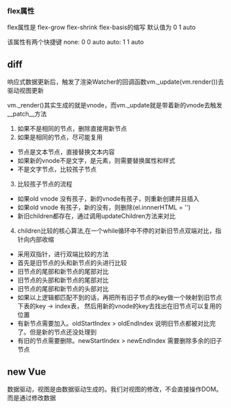 ### flex属性
flex属性是 flex-grow flex-shrink flex-basis的缩写 默认值为 0 1 auto

该属性有两个快捷键
none: 0 0 auto 
auto: 1 1 auto
## diff

响应式数据更新后，触发了渲染Watcher的回调函数vm._update(vm.render())去驱动视图更新

vm._render()其实生成的就是vnode，而vm._update就是带着新的vnode去触发__patch__方法

1. 如果不是相同的节点，删除直接用新节点
2. 如果是相同的节点，尽可能复用
  - 节点是文本节点，直接替换文本内容
  - 如果新的vnode不是文字，是元素，则需要替换属性和样式
  - 不是文字节点，比较孩子节点
3. 比较孩子节点的流程
  - 如果old vnode 没有孩子，新的vnode有孩子，则重新创建并且插入
  - 如果old vnode 有孩子，新的没有，则删除(el.innnerHTML = '')
  - 新旧children都存在，通过调用updateChildren方法来对比
4. children比较的核心算法,在一个while循环中不停的对新旧节点双端对比，指针向内部收缩
  - 采用双指针，进行双端比较的方法
  - 首先是旧节点的头和新节点的头进行比较
  - 旧节点的尾部和新节点的尾部对比
  - 旧节点的头部和新节点的尾部对比
  - 旧节点的尾部和新节点的头部对比
  - 如果以上逻辑都匹配不到的话，再把所有旧子节点的key做一个映射到旧节点下表的key -> index表，
    然后用新的vnode的key去找出在旧节点可以复用的位置
  - 有新节点需要加入。oldStartIndex > oldEndIndex 说明旧节点都被对比完了。但是新的节点还没处理到
  - 有旧的节点需要删除。newStartIndex > newEndIndex 需要删除多余的旧子节点


## new Vue
数据驱动，视图是由数据驱动生成的。我们对视图的修改，不会直接操作DOM。而是通过修改数据
     
